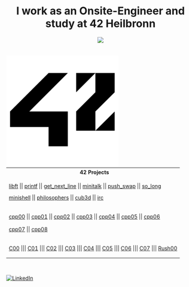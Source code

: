 <h1 align="center">
    I work as an Onsite-Engineer and study at 42 Heilbronn
</h1>
<p align="center">
    <img src="https://skillicons.dev/icons?i=c,cpp,linux,bash,windows,powershell,git"/>
</p>
<br>
<a href="https://www.42heilbronn.de/en/?_gl=1*138a8s*_up*MQ..&gclid=Cj0KCQjww5u2BhDeARIsALBuLnPIqIUVFLC692elBFgjtKE8jnV5W0YhCH9zJADNEJ-jPBlSYaDuDLAaAlXKEALw_wcB">
  <img align="left" src="https://github.com/paprzyby/paprzyby/blob/main/42_Logo.png"
        width="300" 
       height="300" />
</a>
<table align="center">
<tr>
<th align="center"> &nbsp; 42 Projects</th>
</tr>
<tr>
<td>

[libft](https://github.com/paprzyby/libft) || [printf](https://github.com/paprzyby/ft_printf) || [get_next_line](https://github.com/paprzyby/get_next_line)
|| [minitalk](https://github.com/paprzyby/minitalk) || [push_swap](https://github.com/paprzyby/push_swap) || [so_long](https://github.com/paprzyby/so_long)
<br>

[minishell](https://github.com/paprzyby/minishell) || [philosophers](https://github.com/paprzyby/philo) || [cub3d](https://github.com/paprzyby/cub3d)
|| [irc](https://github.com/paprzyby/ft_irc)
<br>
<br>
<br>
[cpp00](https://github.com/paprzyby/cpp00) || [cpp01](https://github.com/paprzyby/cpp01) || [cpp02](https://github.com/paprzyby/cpp02) || [cpp03](https://github.com/paprzyby/cpp03)
|| [cpp04](https://github.com/paprzyby/cpp04) || [cpp05](https://github.com/paprzyby/cpp05) || [cpp06](https://github.com/paprzyby/cpp06)
<br>
<br>
[cpp07](https://github.com/paprzyby/cpp07) || [cpp08](https://github.com/paprzyby/cpp08)
<br>
<br>
<br>
[C00](https://github.com/paprzyby/42-Piscine/tree/main/C00) ||| [C01](https://github.com/paprzyby/42-Piscine/tree/main/C01) ||| [C02](https://github.com/paprzyby/42-Piscine/tree/main/C02)
||| [C03](https://github.com/paprzyby/42-Piscine/tree/main/C03) ||| [C04](https://github.com/paprzyby/42-Piscine/tree/main/C04) ||| [C05](https://github.com/paprzyby/42-Piscine/tree/main/C05)
||| [C06](https://github.com/paprzyby/42-Piscine/tree/main/C06) ||| [C07](https://github.com/paprzyby/42-Piscine/tree/main/C07) ||| [Rush00](https://github.com/paprzyby/Rush00)
</td>
</tr> </table>
<br>

[![LinkedIn](https://img.shields.io/badge/LinkedIn-%230077B5.svg?logo=linkedin&logoColor=white)](https://linkedin.com/in/pawel-przybyla-52296431a)
